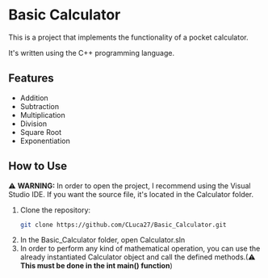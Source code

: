 # Basic Calculator
This is a project that implements the functionality of a pocket calculator.

It's written using the C++ programming language.

## Features
- Addition
- Subtraction
- Multiplication
- Division
- Square Root
- Exponentiation

## How to Use 
⚠ **WARNING:** In order to open the project, I recommend using the Visual Studio IDE. If you want the source file, it's located in the Calculator folder.
1. Clone the repository:
   ```sh
   git clone https://github.com/CLuca27/Basic_Calculator.git
2. In the Basic_Calculator folder, open Calculator.sln
3. In order to perform any kind of mathematical operation, you can use the already instantiated Calculator object and call the defined methods.(⚠ **This must be done in the int main() function**)

